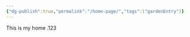 ```yaml
---
{"dg-publish":true,"permalink":"/home-page/","tags":["gardenEntry"]}
---
```


This is my home .123

<script> 
console.log("hello") 
</script>